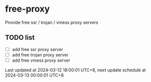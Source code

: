 
# free-proxy
Provide free ssr / trojan / vmess proxy servers


## TODO list
- [ ] add free ssr proxy server
- [ ] add free trojan proxy server
- [ ] add free vmess proxy server

Last updated at 2024-03-12 18:00:01 UTC+8, next update schedule at 2024-03-13 00:00:01 UTC+8

